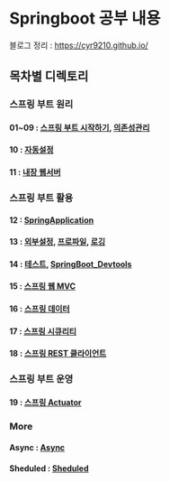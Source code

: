 # Springboot 공부 내용
블로그 정리 : https://cyr9210.github.io/

##  목차별 디렉토리 

### 스프링 부트 원리
#### 01~09 : [스프링 부트 시작하기](https://cyr9210.github.io/2019/03/28/Spring/springboot01/), [의존성관리](https://cyr9210.github.io/2019/03/28/Spring/springboot02/)

#### 10 : [자동설정](https://cyr9210.github.io/2019/04/01/Spring/springboot03/)

#### 11 : [내장 웹서버](https://cyr9210.github.io/2019/04/02/Spring/springboot04/)

### 스프링 부트 활용

#### 12 : [SpringApplication](https://cyr9210.github.io/2019/04/03/Spring/springboot06/)

#### 13 : [외부설정](https://cyr9210.github.io/2019/04/05/Spring/springboot07/), [프로파일](https://cyr9210.github.io/2019/04/08/Spring/springboot08/), [로깅](https://cyr9210.github.io/2019/04/10/Spring/springboot09/)

#### 14 : [테스트](https://cyr9210.github.io/2019/04/10/Spring/springboot10/), [SpringBoot_Devtools](https://cyr9210.github.io/2019/04/11/Spring/springboot11/)

#### 15 : [스프링 웹 MVC](https://cyr9210.github.io/2019/04/11/Spring/springboot12/)

#### 16 : [스프링 데이터](https://cyr9210.github.io/2019/04/15/Spring/springboot13/)

#### 17 : [스프링 시큐리티](https://cyr9210.github.io/2019/04/16/Spring/springboot14/)

#### 18 : [스프링 REST 클라이언트](https://cyr9210.github.io/2019/04/17/Spring/springboot15/)

### 스프링 부트 운영

#### 19 : [스프링 Actuator](https://cyr9210.github.io/2019/04/18/Spring/springboot16/)

### More
#### Async : [Async](https://cyr9210.github.io/2019/10/26/Spring/async/)

#### Sheduled : [Sheduled](https://cyr9210.github.io/2019/10/26/Spring/scheduled/)

